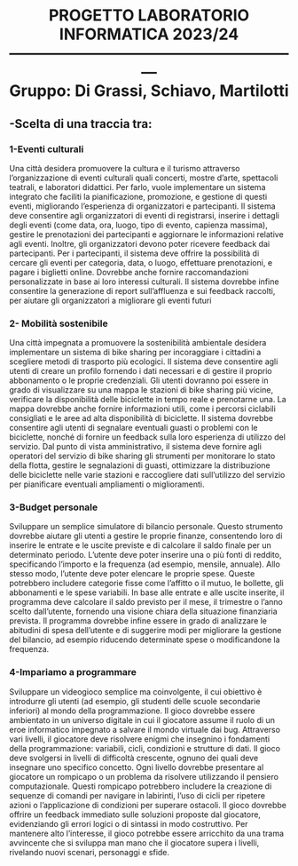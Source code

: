 <h1 align="center"; color="yellow"> PROGETTO LABORATORIO INFORMATICA 2023/24<br> ———————————————————<br>
  Gruppo: Di Grassi, Schiavo, Martilotti</h1>

<h2>-Scelta di una traccia tra:</h2>
<div>
  <h3>1-Eventi culturali</h3>
  Una città desidera promuovere la cultura e il turismo attraverso l’organizzazione di eventi
  culturali quali concerti, mostre d’arte, spettacoli teatrali, e laboratori didattici. Per farlo, vuole
  implementare un sistema integrato che faciliti la pianificazione, promozione, e gestione di
  questi eventi, migliorando l’esperienza di organizzatori e partecipanti.
  Il sistema deve consentire agli organizzatori di eventi di registrarsi, inserire i dettagli degli
  eventi (come data, ora, luogo, tipo di evento, capienza massima), gestire le prenotazioni dei
  partecipanti e aggiornare le informazioni relative agli eventi. Inoltre, gli organizzatori devono
  poter ricevere feedback dai partecipanti.
  Per i partecipanti, il sistema deve offrire la possibilità di cercare gli eventi per categoria, data,
  o luogo, effettuare prenotazioni, e pagare i biglietti online. Dovrebbe anche fornire
  raccomandazioni personalizzate in base ai loro interessi culturali.
  Il sistema dovrebbe infine consentire la generazione di report sull’affluenza e sui feedback
  raccolti, per aiutare gli organizzatori a migliorare gli eventi futuri
</div>
<h3>2- Mobilità sostenibile</h3>
Una città impegnata a promuovere la sostenibilità ambientale desidera implementare un
sistema di bike sharing per incoraggiare i cittadini a scegliere metodi di trasporto più
ecologici.
Il sistema deve consentire agli utenti di creare un profilo fornendo i dati necessari e di gestire
il proprio abbonamento o le proprie credenziali. Gli utenti dovranno poi essere in grado di
visualizzare su una mappa le stazioni di bike sharing più vicine, verificare la disponibilità
delle biciclette in tempo reale e prenotarne una. La mappa dovrebbe anche fornire
informazioni utili, come i percorsi ciclabili consigliati e le aree ad alta disponibilità di
biciclette.
Il sistema dovrebbe consentire agli utenti di segnalare eventuali guasti o problemi con le
biciclette, nonché di fornire un feedback sulla loro esperienza di utilizzo del servizio.
Dal punto di vista amministrativo, il sistema deve fornire agli operatori del servizio di bike
sharing gli strumenti per monitorare lo stato della flotta, gestire le segnalazioni di guasti,
ottimizzare la distribuzione delle biciclette nelle varie stazioni e raccogliere dati sull’utilizzo
del servizio per pianificare eventuali ampliamenti o miglioramenti.

<h3>3-Budget personale</h3>
Sviluppare un semplice simulatore di bilancio personale. Questo strumento dovrebbe aiutare
gli utenti a gestire le proprie finanze, consentendo loro di inserire le entrate e le uscite
previste e di calcolare il saldo finale per un determinato periodo.
L’utente deve poter inserire una o più fonti di reddito, specificando l’importo e la frequenza
(ad esempio, mensile, annuale). Allo stesso modo, l’utente deve poter elencare le proprie
spese. Queste potrebbero includere categorie fisse come l’affitto o il mutuo, le bollette, gli
abbonamenti e le spese variabili.
In base alle entrate e alle uscite inserite, il programma deve calcolare il saldo previsto per il
mese, il trimestre o l’anno scelto dall’utente, fornendo una visione chiara della situazione
finanziaria prevista.
Il programma dovrebbe infine essere in grado di analizzare le abitudini di spesa dell’utente e
di suggerire modi per migliorare la gestione del bilancio, ad esempio riducendo determinate
spese o modificandone la frequenza.

<h3>4-Impariamo a programmare</h3>
Sviluppare un videogioco semplice ma coinvolgente, il cui obiettivo è introdurre gli utenti (ad
esempio, gli studenti delle scuole secondarie inferiori) al mondo della programmazione.
Il gioco dovrebbe essere ambientato in un universo digitale in cui il giocatore assume il ruolo
di un eroe informatico impegnato a salvare il mondo virtuale dai bug. Attraverso vari livelli, il
giocatore deve risolvere enigmi che insegnino i fondamenti della programmazione: variabili,
cicli, condizioni e strutture di dati.
Il gioco deve svolgersi in livelli di difficoltà crescente, ognuno dei quali deve insegnare uno
specifico concetto. Ogni livello dovrebbe presentare al giocatore un rompicapo o un
problema da risolvere utilizzando il pensiero computazionale. Questi rompicapo potrebbero
includere la creazione di sequenze di comandi per navigare in labirinti, l’uso di cicli per
ripetere azioni o l’applicazione di condizioni per superare ostacoli.
Il gioco dovrebbe offrire un feedback immediato sulle soluzioni proposte dal giocatore,
evidenziando gli errori logici o di sintassi in modo costruttivo.
Per mantenere alto l’interesse, il gioco potrebbe essere arricchito da una trama avvincente
che si sviluppa man mano che il giocatore supera i livelli, rivelando nuovi scenari,
personaggi e sfide.
